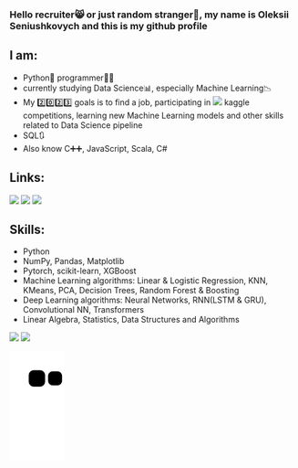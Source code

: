 ### Hello recruiter😸 or just random stranger🚶, my name is Oleksii Seniushkovych and this is my github profile

## I am:
- Python🐍 programmer👨‍💻
- currently studying Data Science📊, especially Machine Learning📉
- My 2️⃣0️⃣2️⃣3️⃣ goals is to find a job, participating in <img width="11px" src="https://cdn4.iconfinder.com/data/icons/logos-and-brands/512/189_Kaggle_logo_logos-512.png" /> kaggle competitions, learning new Machine Learning models and other skills related to Data Science pipeline
- SQL🔃
- Also know C➕➕, JavaScript, Scala, C#

## Links:
[<img width="36px" allign="left" src="https://cdn3.iconfinder.com/data/icons/capsocial-round/500/linkedin-512.png" />][linkedin]
[<img width="36px" allign="left" src="https://cdn3.iconfinder.com/data/icons/social-icons-33/512/Telegram-512.png" />][telegram]
[<img width="36px" allign="left" src="https://cdn4.iconfinder.com/data/icons/logos-and-brands/512/189_Kaggle_logo_logos-512.png" />][kaggle]
<br />

## Skills:
- Python
- NumPy, Pandas, Matplotlib
- Pytorch, scikit-learn, XGBoost
- Machine Learning algorithms: Linear & Logistic Regression, KNN, KMeans, PCA, Decision Trees, Random Forest & Boosting
- Deep Learning algorithms: Neural Networks, RNN(LSTM & GRU), Convolutional NN, Transformers
- Linear Algebra, Statistics, Data Structures and Algorithms 

[linkedin]: https://www.linkedin.com/in/spl1shspl4sh/
[telegram]: t.me/fitk_krut
[kaggle]: https://www.kaggle.com/spl1shspl4sh
<div>
  <img height="180em" src="https://github-readme-stats.vercel.app/api?username=splish-splash&show_icons=true&theme=dracula&include_all_commits=true"/>
  <img height="180em" src="https://github-readme-stats.vercel.app/api/top-langs/?username=splish-splash&layout=compact&langs_count=4&theme=dracula"/>
</div>

![Snake animition](https://github.com/splish-splash/splish-splash/blob/output/github-contribution-grid-snake.svg)
